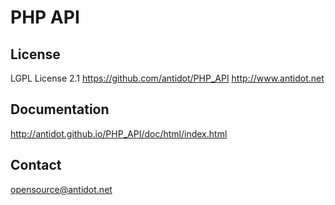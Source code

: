 PHP API
=======

License
-------

LGPL License 2.1
https://github.com/antidot/PHP_API
http://www.antidot.net


Documentation
-------------

http://antidot.github.io/PHP_API/doc/html/index.html


Contact
-------

opensource@antidot.net
